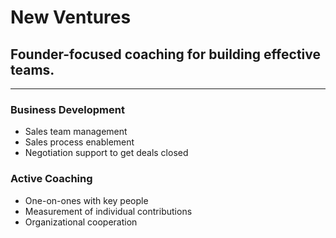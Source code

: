 # New Ventures
## Founder-focused coaching for building effective teams.
---
### Business Development
- Sales team management
- Sales process enablement
- Negotiation support to get deals closed
### Active Coaching
- One-on-ones with key people
- Measurement of individual contributions
- Organizational cooperation

